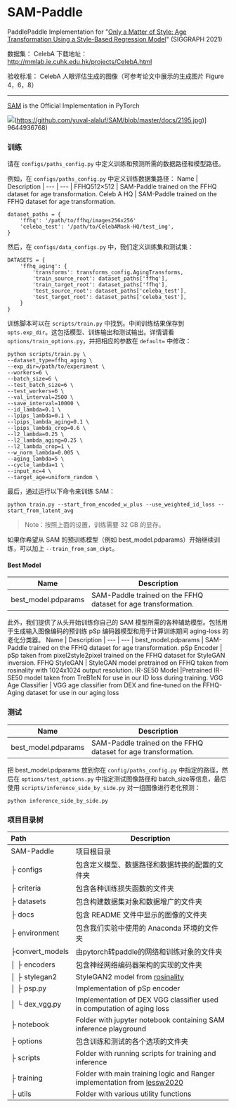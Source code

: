 ﻿# SAM-Paddle
PaddlePaddle Implementation for "[Only a Matter of Style: Age Transformation Using a Style-Based Regression Model](https://paperswithcode.com/paper/only-a-matter-of-style-age-transformation)" (SIGGRAPH 2021)

数据集： CelebA 下载地址：http://mmlab.ie.cuhk.edu.hk/projects/CelebA.html

验收标准： CelebA 人眼评估生成的图像（可参考论文中展示的生成图片 Figure 4，6，8）

---

[SAM](https://github.com/yuval-alaluf/SAM) is the Official Implementation in PyTorch


![](img-fli4QJhz-1629644936768)(https://github.com/yuval-alaluf/SAM/blob/master/docs/2195.jpg)]
9644936768)

### 训练
请在 `configs/paths_config.py` 中定义训练和预测所需的数据路径和模型路径。

例如，在 `configs/paths_config.py` 中定义训练数据集路径：
Name | Description
| --- | --- |
FFHQ512×512 | SAM-Paddle trained on the FFHQ dataset for age transformation.
Celeb A HQ | SAM-Paddle trained on the FFHQ dataset for age transformation.
```
dataset_paths = {
    'ffhq': '/path/to/ffhq/images256x256'
    'celeba_test': '/path/to/CelebAMask-HQ/test_img',
}
```
然后，在 `configs/data_configs.py` 中，我们定义训练集和测试集：
```
DATASETS = {
	'ffhq_aging': {
		'transforms': transforms_config.AgingTransforms,
		'train_source_root': dataset_paths['ffhq'],
		'train_target_root': dataset_paths['ffhq'],
		'test_source_root': dataset_paths['celeba_test'],
		'test_target_root': dataset_paths['celeba_test'],
	}
}
```

训练脚本可以在 `scripts/train.py` 中找到。中间训练结果保存到 `opts.exp_dir`。这包括模型、训练输出和测试输出。详情请看 `options/train_options.py`，并把相应的参数在 `default=` 中修改：
```
python scripts/train.py \
--dataset_type=ffhq_aging \
--exp_dir=/path/to/experiment \
--workers=6 \
--batch_size=6 \
--test_batch_size=6 \
--test_workers=6 \
--val_interval=2500 \
--save_interval=10000 \
--id_lambda=0.1 \
--lpips_lambda=0.1 \
--lpips_lambda_aging=0.1 \
--lpips_lambda_crop=0.6 \
--l2_lambda=0.25 \
--l2_lambda_aging=0.25 \
--l2_lambda_crop=1 \
--w_norm_lambda=0.005 \
--aging_lambda=5 \
--cycle_lambda=1 \
--input_nc=4 \
--target_age=uniform_random \
```

最后，通过运行以下命令来训练 SAM：
```
python train.py --start_from_encoded_w_plus --use_weighted_id_loss --start_from_latent_avg 
```
> Note：按照上面的设置，训练需要 32 GB 的显存。

如果你希望从 SAM 的预训练模型（例如 best_model.pdparams）开始继续训练，可以加上 `--train_from_sam_ckpt`。
#### Best Model
Name | Description
| --- | --- |
best_model.pdparams | SAM-Paddle trained on the FFHQ dataset for age transformation.

此外，我们提供了从头开始训练你自己的 SAM 模型所需的各种辅助模型。包括用于生成输入图像编码的预训练 pSp 编码器模型和用于计算训练期间 aging-loss 的老化分类器。
Name | Description
| --- | --- |
best_model.pdparams | SAM-Paddle trained on the FFHQ dataset for age transformation.
pSp Encoder | pSp taken from pixel2style2pixel trained on the FFHQ dataset for StyleGAN inversion.
FFHQ StyleGAN | StyleGAN model pretrained on FFHQ taken from rosinality with 1024x1024 output resolution.
IR-SE50 Model |Pretrained IR-SE50 model taken from TreB1eN for use in our ID loss during training.
VGG Age Classifier | VGG age classifier from DEX and fine-tuned on the FFHQ-Aging dataset for use in our aging loss
### 测试
Name | Description
| --- | --- |
best_model.pdparams | SAM-Paddle trained on the FFHQ dataset for age transformation.

把 best_model.pdparams 放到你在 `config/paths_config.py` 中指定的路径，然后在 `options/test_options.py` 中指定测试图像路径和 batch_size等信息，最后使用 `scripts/inference_side_by_side.py` 对一组图像进行老化预测：
```
python inference_side_by_side.py
```

### 项目目录树
Path | Description 
| :--- | --- | 
SAM-Paddle | 项目根目录
├  configs | 包含定义模型、数据路径和数据转换的配置的文件夹
├  criteria |	包含各种训练损失函数的文件夹
├  datasets | 包含构建数据集对象和数据增广的文件夹
├  docs | 包含 README 文件中显示的图像的文件夹 
├  environment | 包含我们实验中使用的 Anaconda 环境的文件夹
├convert_models	| 由pytorch转paddle的网络和训练对象的文件夹
│  ├  encoders | 包含神经网络编码器架构的实现的文件夹
│  ├  stylegan2 | StyleGAN2 model from [rosinality](https://github.com/rosinality/stylegan2-pytorch)
│  ├  psp.py | Implementation of pSp encoder
│  └  dex_vgg.py	 | Implementation of DEX VGG classifier used in computation of aging loss
├  notebook | Folder with jupyter notebook containing SAM inference playground
├  options | 包含训练和测试的各个选项的文件夹
├  scripts	| Folder with running scripts for training and inference
├  training | Folder with main training logic and Ranger implementation from [lessw2020](https://github.com/lessw2020/Ranger-Deep-Learning-Optimizer)
├  utils	| Folder with various utility functions
